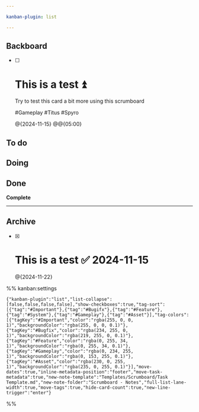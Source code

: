 ```yaml
---

kanban-plugin: list

---
```


## Backboard

- [ ] # This is a test ⏫
	
	Try to test this card a bit more using this scrumboard
	
	#Gameplay #Titus #Spyro
	
	@{2024-11-15} @@{05:00}


## To do



## Doing



## Done

**Complete**


***

## Archive

- [x] # This is a test ✅ 2024-11-15
	
	@{2024-11-22}

%% kanban:settings
```
{"kanban-plugin":"list","list-collapse":[false,false,false,false],"show-checkboxes":true,"tag-sort":[{"tag":"#Important"},{"tag":"#Bugifx"},{"tag":"#Feature"},{"tag":"#System"},{"tag":"#Gameplay"},{"tag":"#Asset"}],"tag-colors":[{"tagKey":"#Important","color":"rgba(255, 0, 0, 1)","backgroundColor":"rgba(255, 0, 0, 0.1)"},{"tagKey":"#Bugfix","color":"rgba(234, 255, 0, 1)","backgroundColor":"rgba(219, 255, 0, 0.1)"},{"tagKey":"#Feature","color":"rgba(0, 255, 34, 1)","backgroundColor":"rgba(0, 255, 34, 0.1)"},{"tagKey":"#Gameplay","color":"rgba(0, 234, 255, 1)","backgroundColor":"rgba(0, 153, 255, 0.1)"},{"tagKey":"#Asset","color":"rgba(230, 0, 255, 1)","backgroundColor":"rgba(235, 0, 255, 0.1)"}],"move-dates":true,"inline-metadata-position":"footer","move-task-metadata":true,"new-note-template":"Templates/Scrumboard/Task Template.md","new-note-folder":"Scrumboard - Notes","full-list-lane-width":true,"move-tags":true,"hide-card-count":true,"new-line-trigger":"enter"}
```
%%